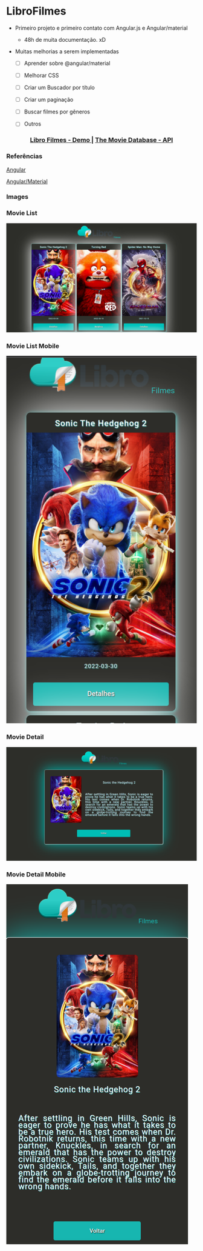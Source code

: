 # LibroFilmes

- Primeiro projeto e primeiro contato com Angular.js e Angular/material

  - 48h de muita documentação. xD

- Muitas melhorias a serem implementadas

  - [ ] Aprender sobre @angular/material

  - [ ] Melhorar CSS
  - [ ] Criar um Buscador por título
  - [ ] Criar um paginação
  - [ ] Buscar filmes por gêneros
  - [ ] Outros

<div align="center">
  <h3>
    <a href="https://libro-filmes.netlify.app/" target="_blank">
      Libro Filmes - Demo
    </a>
    <span> | </span>
    <a href="https://www.themoviedb.org/" target="_blank">
      The Movie Database - API
    </a>
  </h3>
</div>


### Referências

[Angular](https://angular.io/docs)

[Angular/Material](https://material.angular.io/guide/getting-started)

### Images

### Movie List
![screenshot](https://raw.githubusercontent.com/DariAlves/angular-projects/main/libro-filmes/prints/movie-list.png)

### Movie List Mobile
![screenshot](https://raw.githubusercontent.com/DariAlves/angular-projects/main/libro-filmes/prints/movie-list-mobile.png)

### Movie Detail
![screenshot](https://raw.githubusercontent.com/DariAlves/angular-projects/main/libro-filmes/prints/movie-detail.png)


### Movie Detail Mobile
![screenshot](https://raw.githubusercontent.com/DariAlves/angular-projects/main/libro-filmes/prints/movie-detail-mobile.png)

